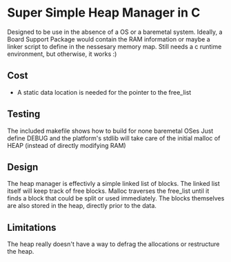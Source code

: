 # Super Simple Heap Manager in C
Designed to be use in the absence of a OS or a baremetal system.
Ideally, a Board Support Package would contain the RAM information
or maybe a linker script to define in the nessesary memory map.
Still needs a c runtime environment, but otherwise, it works :)

## Cost
* A static data location is needed for the pointer to the free_list

## Testing
The included makefile shows how to build for none baremetal OSes
Just define DEBUG and the platform's stdlib will take care
of the initial malloc of HEAP (instead of directly modifying RAM)

## Design
The heap manager is effectivly a simple linked list of blocks.
The linked list itself will keep track of free blocks. Malloc
traverses the free_list until it finds a block that could be split
or used immediately. The blocks themselves are also stored in the
heap, directly prior to the data.

## Limitations
The heap really doesn't have a way to defrag the allocations or 
restructure the heap. 
